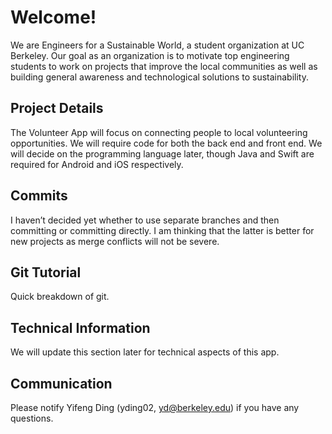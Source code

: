 # Welcome!
We are Engineers for a Sustainable World, a student organization at UC Berkeley. Our goal as an organization is to motivate top engineering students to work on projects that improve the local communities as well as building general awareness and technological solutions to sustainability. 
## Project Details
The Volunteer App will focus on connecting people to local volunteering opportunities. We will require code for both the back end and front end. We will decide on the programming language later, though Java and Swift are required for Android and iOS respectively. 
## Commits
I haven’t decided yet whether to use separate branches and then committing or committing directly. I am thinking that the latter is better for new projects as merge conflicts will not be severe. 
## Git Tutorial
Quick breakdown of git. 
## Technical Information
We will update this section later for technical aspects of this app.
## Communication
Please notify Yifeng Ding (yding02, yd@berkeley.edu) if you have any questions.